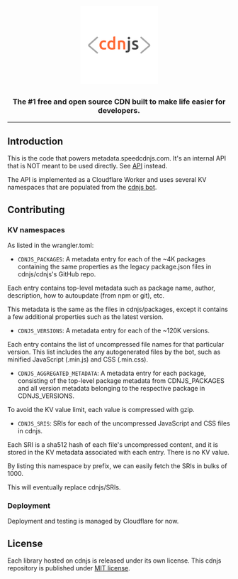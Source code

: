<h1 align="center">
    <a href="https://cdnjs.com"><img src="https://raw.githubusercontent.com/cdnjs/brand/master/logo/standard/dark-512.png" width="175px" alt="< cdnjs >"></a>
</h1>

<h3 align="center">The #1 free and open source CDN built to make life easier for developers.</h3>

---

## Introduction

This is the code that powers metadata.speedcdnjs.com.
It's an internal API that is NOT meant to be used directly. See [API] instead.

The API is implemented as a Cloudflare Worker and uses several KV namespaces that are populated from the [cdnjs bot].

## Contributing

### KV namespaces

As listed in the wrangler.toml:

- `CDNJS_PACKAGES`: A metadata entry for each of the ~4K packages containing the same properties as the legacy package.json files in cdnjs/cdnjs's GitHub repo.

Each entry contains top-level metadata such as package name, author, description, how to autoupdate (from npm or git), etc.

This metadata is the same as the files in cdnjs/packages, except it contains a few additional properties such as the latest version.

- `CDNJS_VERSIONS`: A metadata entry for each of the ~120K versions.

Each entry contains the list of uncompressed file names for that particular version. This list includes the any autogenerated files by the bot, such as minified JavaScript (.min.js) and CSS (.min.css).

- `CDNJS_AGGREGATED_METADATA`: A metadata entry for each package, consisting of the top-level package metadata from CDNJS_PACKAGES and all version metadata belonging to the respective package in CDNJS_VERSIONS.

To avoid the KV value limit, each value is compressed with gzip.

- `CDNJS_SRIS`: SRIs for each of the uncompressed JavaScript and CSS files in cdnjs.

Each SRI is a sha512 hash of each file's uncompressed content, and it is stored in the KV metadata associated with each entry. There is no KV value.

By listing this namespace by prefix, we can easily fetch the SRIs in bulks of 1000.

This will eventually replace cdnjs/SRIs.

### Deployment

Deployment and testing is managed by Cloudflare for now.

## License

Each library hosted on cdnjs is released under its own license. This cdnjs repository is published under [MIT license](LICENSE).

[API]: https://cdnjs.com/api
[cdnjs bot]: https://github.com/cdnjs/tools
